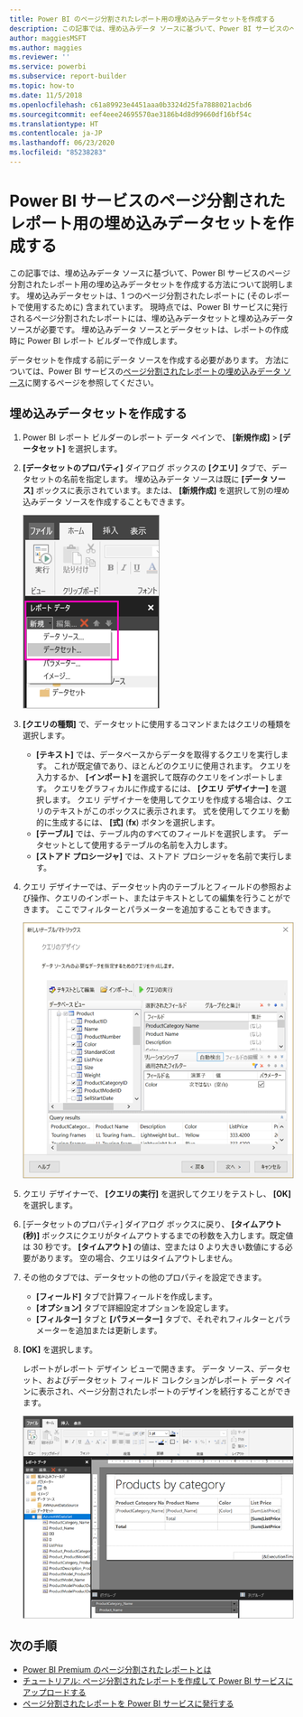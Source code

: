 ```yaml
---
title: Power BI のページ分割されたレポート用の埋め込みデータセットを作成する
description: この記事では、埋め込みデータ ソースに基づいて、Power BI サービスのページ分割されたレポート用の埋め込みデータセットを作成する方法について説明します。
author: maggiesMSFT
ms.author: maggies
ms.reviewer: ''
ms.service: powerbi
ms.subservice: report-builder
ms.topic: how-to
ms.date: 11/5/2018
ms.openlocfilehash: c61a89923e4451aaa0b3324d25fa7888021acbd6
ms.sourcegitcommit: eef4eee24695570ae3186b4d8d99660df16bf54c
ms.translationtype: HT
ms.contentlocale: ja-JP
ms.lasthandoff: 06/23/2020
ms.locfileid: "85238283"
---
```

# <a name="create-an-embedded-dataset-for-a-paginated-report-in-the-power-bi-service"></a>Power BI サービスのページ分割されたレポート用の埋め込みデータセットを作成する

この記事では、埋め込みデータ ソースに基づいて、Power BI サービスのページ分割されたレポート用の埋め込みデータセットを作成する方法について説明します。 埋め込みデータセットは、1 つのページ分割されたレポートに (そのレポートで使用するために) 含まれています。 現時点では、Power BI サービスに発行されるページ分割されたレポートには、埋め込みデータセットと埋め込みデータ ソースが必要です。 埋め込みデータ ソースとデータセットは、レポートの作成時に Power BI レポート ビルダーで作成します。 

データセットを作成する前にデータ ソースを作成する必要があります。 方法については、Power BI サービスの[ページ分割されたレポートの埋め込みデータ ソース](paginated-reports-embedded-data-source.md)に関するページを参照してください。
  
## <a name="create-an-embedded-dataset"></a>埋め込みデータセットを作成する
  
1. Power BI レポート ビルダーのレポート データ ペインで、 **[新規作成]**  >  **[データセット]** を選択します。

1. **[データセットのプロパティ]** ダイアログ ボックスの **[クエリ]** タブで、データセットの名前を指定します。 埋め込みデータ ソースは既に **[データ ソース]** ボックスに表示されています。または、 **[新規作成]** を選択して別の埋め込みデータ ソースを作成することもできます。
 
   ![新しいデータセット](media/paginated-reports-create-embedded-dataset/power-bi-paginated-new-dataset.png)  

3. **[クエリの種類]** で、データセットに使用するコマンドまたはクエリの種類を選択します。 
    - **[テキスト]** では、データベースからデータを取得するクエリを実行します。 これが既定値であり、ほとんどのクエリに使用されます。 クエリを入力するか、 **[インポート]** を選択して既存のクエリをインポートします。 クエリをグラフィカルに作成するには、 **[クエリ デザイナー]** を選択します。 クエリ デザイナーを使用してクエリを作成する場合は、クエリのテキストがこのボックスに表示されます。 式を使用してクエリを動的に生成するには、 **[式]** (**fx**) ボタンを選択します。 
    - **[テーブル]** では、テーブル内のすべてのフィールドを選択します。 データセットとして使用するテーブルの名前を入力します。
    - **[ストアド プロシージャ]** では、ストアド プロシージャを名前で実行します。

4. クエリ デザイナーでは、データセット内のテーブルとフィールドの参照および操作、クエリのインポート、またはテキストとしての編集を行うことができます。 ここでフィルターとパラメーターを追加することもできます。 

    ![クエリ デザイナー](media/paginated-reports-create-embedded-dataset/power-bi-paginated-embedded-dataset-edit-query.png)

5. クエリ デザイナーで、 **[クエリの実行]** を選択してクエリをテストし、 **[OK]** を選択します。

1. [データセットのプロパティ] ダイアログ ボックスに戻り、 **[タイムアウト (秒)]** ボックスにクエリがタイムアウトするまでの秒数を入力します。既定値は 30 秒です。 **[タイムアウト]** の値は、空または 0 より大きい数値にする必要があります。 空の場合、クエリはタイムアウトしません。

7.  その他のタブでは、データセットの他のプロパティを設定できます。
    - **[フィールド]** タブで計算フィールドを作成します。
    - **[オプション]** タブで詳細設定オプションを設定します。
    - **[フィルター]** タブと **[パラメーター]** タブで、それぞれフィルターとパラメーターを追加または更新します。

8. **[OK]** を選択します。
 
   レポートがレポート デザイン ビューで開きます。 データ ソース、データセット、およびデータセット フィールド コレクションがレポート データ ペインに表示され、ページ分割されたレポートのデザインを続行することができます。  

    ![レポート デザイン ビューに表示されたデータセット](media/paginated-reports-create-embedded-dataset/power-bi-paginated-embedded-dataset-report-design-view.png) 
 
## <a name="next-steps"></a>次の手順 

- [Power BI Premium のページ分割されたレポートとは](paginated-reports-report-builder-power-bi.md)  
- [チュートリアル: ページ分割されたレポートを作成して Power BI サービスにアップロードする](paginated-reports-quickstart-aw.md)
- [ページ分割されたレポートを Power BI サービスに発行する](paginated-reports-save-to-power-bi-service.md)

